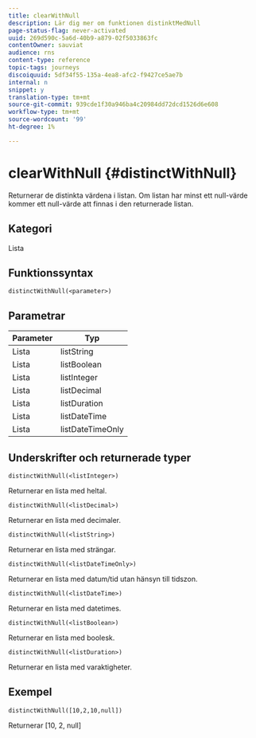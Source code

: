 ```yaml
---
title: clearWithNull
description: Lär dig mer om funktionen distinktMedNull
page-status-flag: never-activated
uuid: 269d590c-5a6d-40b9-a879-02f5033863fc
contentOwner: sauviat
audience: rns
content-type: reference
topic-tags: journeys
discoiquuid: 5df34f55-135a-4ea8-afc2-f9427ce5ae7b
internal: n
snippet: y
translation-type: tm+mt
source-git-commit: 939cde1f30a946ba4c20984dd72dcd1526d6e608
workflow-type: tm+mt
source-wordcount: '99'
ht-degree: 1%

---
```



# clearWithNull {#distinctWithNull}

Returnerar de distinkta värdena i listan. Om listan har minst ett null-värde kommer ett null-värde att finnas i den returnerade listan.

## Kategori

Lista

## Funktionssyntax

`distinctWithNull(<parameter>)`

## Parametrar

| Parameter | Typ |
|-----------|------------------|
| Lista | listString |
| Lista | listBoolean |
| Lista | listInteger |
| Lista | listDecimal |
| Lista | listDuration |
| Lista | listDateTime |
| Lista | listDateTimeOnly |

## Underskrifter och returnerade typer

`distinctWithNull(<listInteger>)`

Returnerar en lista med heltal.

`distinctWithNull(<listDecimal>)`

Returnerar en lista med decimaler.

`distinctWithNull(<listString>)`

Returnerar en lista med strängar.

`distinctWithNull(<listDateTimeOnly>)`

Returnerar en lista med datum/tid utan hänsyn till tidszon.

`distinctWithNull(<listDateTime>)`

Returnerar en lista med datetimes.

`distinctWithNull(<listBoolean>)`

Returnerar en lista med boolesk.

`distinctWithNull(<listDuration>)`

Returnerar en lista med varaktigheter.

## Exempel

`distinctWithNull([10,2,10,null])`

Returnerar [10, 2, null]

